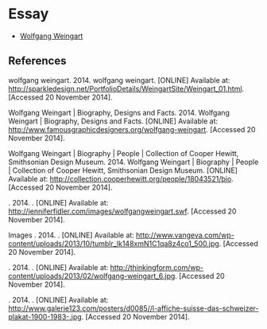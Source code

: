 Essay
=============

 * [Wolfgang Weingart](https://github.com/Scott-McNab/Essay/index.html)

References
----------

wolfgang weingart. 2014. wolfgang weingart. [ONLINE] Available at: http://sparkledesign.net/PortfolioDetails/WeingartSite/Weingart_01.html. [Accessed 20 November 2014].

Wolfgang Weingart | Biography, Designs and Facts. 2014. Wolfgang Weingart | Biography, Designs and Facts. [ONLINE] Available at: http://www.famousgraphicdesigners.org/wolfgang-weingart. [Accessed 20 November 2014].

Wolfgang Weingart | Biography | People | Collection of Cooper Hewitt, Smithsonian Design Museum. 2014. Wolfgang Weingart | Biography | People | Collection of Cooper Hewitt, Smithsonian Design Museum. [ONLINE] Available at: http://collection.cooperhewitt.org/people/18043521/bio. [Accessed 20 November 2014].

. 2014. . [ONLINE] Available at: http://jenniferfidler.com/images/wolfgangweingart.swf. [Accessed 20 November 2014].

Images
. 2014. . [ONLINE] Available at: http://www.vangeva.com/wp-content/uploads/2013/10/tumblr_lk148xmN1C1qa8z4co1_500.jpg. [Accessed 20 November 2014].

. 2014. . [ONLINE] Available at: http://thinkingform.com/wp-content/uploads/2013/02/wolfgang-weingart_6.jpg. [Accessed 20 November 2014].

. 2014. . [ONLINE] Available at: http://www.galerie123.com/posters/d0085//l-affiche-suisse-das-schweizer-plakat-1900-1983-.jpg. [Accessed 20 November 2014].

